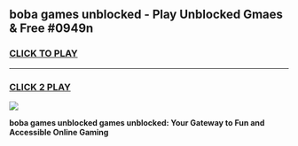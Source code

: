 
## boba games unblocked - Play Unblocked Gmaes & Free #0949n
<h3>
<a href="https://premium.freeplayer.one?title=boba_games_unblocked&ref=01M">CLICK TO PLAY</a></h3>
<hr>

<h3>
<a href="https://premium.freeplayer.one?title=boba_games_unblocked&ref=01M">CLICK 2 PLAY</a>
  
</h3>

<a href="https://premium.freeplayer.one?title=boba_games_unblocked&ref=01M"><img src="https://clearcache.store/games.png"></a>


**boba games unblocked games unblocked: Your Gateway to Fun and Accessible Online Gaming**
